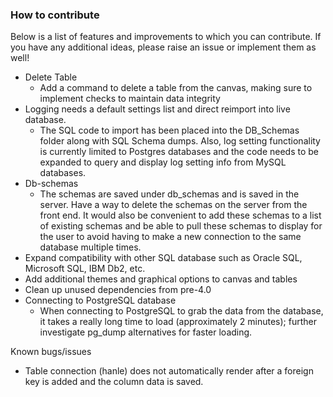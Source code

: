 ### How to contribute

Below is a list of features and improvements to which you can contribute. If you have any additional ideas, please raise an issue or implement them as well!

- Delete Table 
  - Add a command to delete a table from the canvas, making sure to implement checks to maintain data integrity
- Logging needs a default settings list and direct reimport into live database.
  - The SQL code to import has been placed into the DB_Schemas folder along with SQL Schema dumps. Also, log setting functionality is currently limited to Postgres databases and the code needs to be expanded to query and display log setting info from MySQL databases.
- Db-schemas
  - The schemas are saved under db_schemas and is saved in the server. Have a way to delete the schemas on the server from the front end. It would also be convenient to add these schemas to a list of existing schemas and be able to pull these schemas to display for the user to avoid having to make a new connection to the same database multiple times.
- Expand compatibility with other SQL database such as Oracle SQL, Microsoft SQL, IBM Db2, etc.
- Add additional themes and graphical options to canvas and tables
- Clean up unused dependencies from pre-4.0
- Connecting to PostgreSQL database
  - When connecting to PostgreSQL to grab the data from the database, it takes a really long time to load (approximately 2 minutes); further investigate pg_dump  alternatives for faster loading.

Known bugs/issues

- Table connection (hanle) does not automatically render after a foreign key is added and the column data is saved. 

